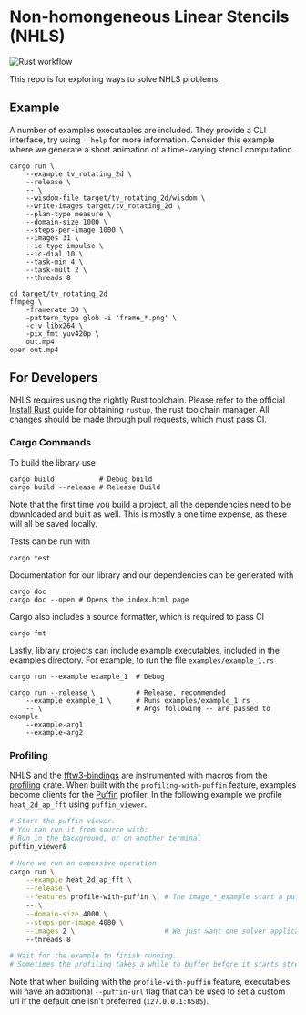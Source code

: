 # Non-homongeneous Linear Stencils (NHLS)

![Rust workflow](https://github.com/TEALab-org/nhls/actions/workflows/rust.yml/badge.svg?branch=main)

This repo is for exploring ways to solve NHLS problems.

## Example

A number of examples executables are included.
They provide a CLI interface, try using `--help` for more information.
Consider this example where we generate a short animation of a time-varying stencil computation.

```
cargo run \
    --example tv_rotating_2d \
    --release \
    -- \
    --wisdom-file target/tv_rotating_2d/wisdom \
    --write-images target/tv_rotating_2d \
    --plan-type measure \
    --domain-size 1000 \
    --steps-per-image 1000 \
    --images 31 \
    --ic-type impulse \
    --ic-dial 10 \
    --task-min 4 \
    --task-mult 2 \
    --threads 8
    
cd target/tv_rotating_2d
ffmpeg \
	-framerate 30 \
	-pattern_type glob -i 'frame_*.png' \
	-c:v libx264 \
	-pix_fmt yuv420p \
	out.mp4
open out.mp4
```

## For Developers

NHLS requires using the nightly Rust toolchain.
Please refer to the official [Install Rust](https://www.rust-lang.org/tools/install) guide for obtaining `rustup`, the rust toolchain manager.
All changes should be made through pull requests, which must pass CI.

### Cargo Commands

To build the library use
```text
cargo build           # Debug build
cargo build --release # Release Build
```

Note that the first time you build a project,
all the dependencies need to be downloaded and built as well.
This is mostly a one time expense, as these will all be saved locally.

Tests can be run with 
```text
cargo test
```

Documentation for our library and our dependencies can be generated with
```text
cargo doc
cargo doc --open # Opens the index.html page
```

Cargo also includes a source formatter, which is required to pass CI
```text
cargo fmt
```

Lastly, library projects can include example executables, 
included in the examples directory.
For example, to run the file `examples/example_1.rs`
```text
cargo run --example example_1  # Debug 

cargo run --release \          # Release, recommended
    --example example_1 \      # Runs examples/example_1.rs
    -- \                       # Args following -- are passed to example
    --example-arg1
    --example-arg2
```

### Profiling

NHLS and the [fftw3-bindings](https://github.com/SallySoul/fftw3-rs) are instrumented with macros from the [profiling](https://github.com/aclysma/profiling) crate.
When built with the `profiling-with-puffin` feature,
examples become clients for the [Puffin](https://github.com/EmbarkStudios/puffin) profiler.
In the following example we profile `heat_2d_ap_fft` using `puffin_viewer`.

```bash
# Start the puffin viewer.
# You can run it from source with:
# Run in the background, or on another terminal
puffin_viewer&

# Here we run an expensive operation
cargo run \
    --example heat_2d_ap_fft \
    --release \
    --features profile-with-puffin \  # The image_*_example start a puffin client
    -- \
    --domain-size 4000 \
    --steps-per-image 4000 \
    --images 2 \                      # We just want one solver application
    --threads 8

# Wait for the example to finish running.
# Sometimes the profiling takes a while to buffer before it starts streaming
```

Note that when building with the `profile-with-puffin` feature, executables will have an additional `--puffin-url` flag that can be used to set a custom url if the default one isn't preferred (`127.0.0.1:8585`).
